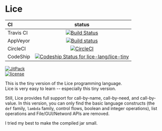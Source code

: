 # Lice

CI|status
:---|:---:
Travis CI|[![Build Status](https://travis-ci.org/lice-lang/lice-tiny.svg?branch=master)](https://travis-ci.org/lice-lang/lice-tiny)
AppVeyor|[![Build status](https://ci.appveyor.com/api/projects/status/57kniub26a4m150q?svg=true)](https://ci.appveyor.com/project/ice1000/lice-tiny)
CircleCI|[![CircleCI](https://circleci.com/gh/lice-lang/lice-tiny.svg?style=svg)](https://circleci.com/gh/lice-lang/lice-tiny)
CodeShip|[ ![Codeship Status for lice-lang/lice-tiny](https://app.codeship.com/projects/7bbd4360-c775-0135-a9be-1ef45f12ce0c/status?branch=master)](https://app.codeship.com/projects/261396)

[![JitPack](https://jitpack.io/v/lice-lang/lice-tiny.svg)](https://jitpack.io/#lice-lang/lice-tiny)<br/>
[![license](https://img.shields.io/github/license/lice-lang/lice-tiny.svg)](https://github.com/lice-lang/lice-tiny)

This is the tiny version of the Lice programming language.  
Lice is very easy to learn -- especially this tiny version.

Still, Lice provides full support for call-by-name, call-by-need, and call-by-value.
In this version, you can only find the basic language constructs (the `def` family, `lambda` family, control flows, boolean and integer operations), list operations and File/GUI/Netword APIs are removed.

I tried my best to make the compiled jar small.
